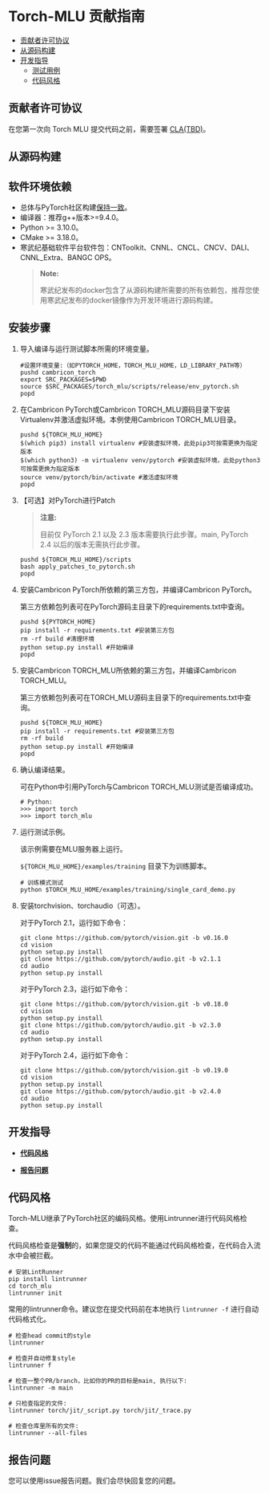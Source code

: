 # Torch-MLU 贡献指南
-   [贡献者许可协议](#贡献者许可协议.md)
-   [从源码构建](#从源码构建.md)
-   [开发指导](#开发指导.md)
    -   [测试用例](#测试用例.md)
    -   [代码风格](#代码风格.md)

<h2 id="贡献者许可协议.md">贡献者许可协议</h2>

在您第一次向 Torch MLU 提交代码之前，需要签署 [CLA(TBD)](https://www.cambricon.com)。

<h2 id="从源码构建.md">从源码构建</h2>

## 软件环境依赖

- 总体与PyTorch社区构建[保持一致](https://github.com/pytorch/pytorch?tab=readme-ov-file#from-source)。
- 编译器：推荐g++版本>=9.4.0。
- Python >= 3.10.0。
- CMake >= 3.18.0。
- 寒武纪基础软件平台软件包：CNToolkit、CNNL、CNCL、CNCV、DALI、CNNL_Extra、BANGC OPS。
  > **Note:**
  >
  > 寒武纪发布的docker包含了从源码构建所需要的所有依赖包，推荐您使用寒武纪发布的docker镜像作为开发环境进行源码构建。

## 安装步骤

1. 导入编译与运行测试脚本所需的环境变量。

   ```
   #设置环境变量:（如PYTORCH_HOME，TORCH_MLU_HOME，LD_LIBRARY_PATH等）
   pushd cambricon_torch
   export SRC_PACKAGES=$PWD
   source $SRC_PACKAGES/torch_mlu/scripts/release/env_pytorch.sh
   popd
   ```


2. 在Cambricon PyTorch或Cambricon TORCH_MLU源码目录下安装Virtualenv并激活虚拟环境。本例使用Cambricon TORCH_MLU目录。

   ```
   pushd ${TORCH_MLU_HOME}
   $(which pip3) install virtualenv #安装虚拟环境，此处pip3可按需更换为指定版本
   $(which python3) -m virtualenv venv/pytorch #安装虚拟环境，此处python3可按需更换为指定版本
   source venv/pytorch/bin/activate #激活虚拟环境
   popd
   ```


3. 【可选】对PyTorch进行Patch

    > **注意:**
    >
    > 目前仅 PyTorch 2.1 以及 2.3 版本需要执行此步骤。main, PyTorch 2.4 以后的版本无需执行此步骤。


   ```
   pushd ${TORCH_MLU_HOME}/scripts
   bash apply_patches_to_pytorch.sh
   popd
   ```


4. 安装Cambricon PyTorch所依赖的第三方包，并编译Cambricon PyTorch。

   第三方依赖包列表可在PyTorch源码主目录下的requirements.txt中查询。

   ```
   pushd ${PYTORCH_HOME}
   pip install -r requirements.txt #安装第三方包
   rm -rf build #清理环境
   python setup.py install #开始编译
   popd
   ```


5. 安装Cambricon TORCH_MLU所依赖的第三方包，并编译Cambricon TORCH_MLU。

   第三方依赖包列表可在TORCH_MLU源码主目录下的requirements.txt中查询。

   ```
   pushd ${TORCH_MLU_HOME}
   pip install -r requirements.txt #安装第三方包
   rm -rf build
   python setup.py install #开始编译
   popd
   ```


6. 确认编译结果。

   可在Python中引用PyTorch与Cambricon TORCH_MLU测试是否编译成功。

   ```
   # Python:
   >>> import torch
   >>> import torch_mlu
   ```

7. 运行测试示例。

   该示例需要在MLU服务器上运行。

   ``${TORCH_MLU_HOME}/examples/training`` 目录下为训练脚本。

   ```
   # 训练模式测试
   python $TORCH_MLU_HOME/examples/training/single_card_demo.py
   ```

10. 安装torchvision、torchaudio（可选）。

    对于PyTorch 2.1，运行如下命令：

    ```
    git clone https://github.com/pytorch/vision.git -b v0.16.0
    cd vision
    python setup.py install
    git clone https://github.com/pytorch/audio.git -b v2.1.1
    cd audio
    python setup.py install
    ```

    对于PyTorch 2.3，运行如下命令：

    ```
    git clone https://github.com/pytorch/vision.git -b v0.18.0
    cd vision
    python setup.py install
    git clone https://github.com/pytorch/audio.git -b v2.3.0
    cd audio
    python setup.py install
    ```

    对于PyTorch 2.4，运行如下命令：

    ```
    git clone https://github.com/pytorch/vision.git -b v0.19.0
    cd vision
    python setup.py install
    git clone https://github.com/pytorch/audio.git -b v2.4.0
    cd audio
    python setup.py install
    ```


<h2 id="开发指导.md">开发指导</h2>

-   **[代码风格](#代码风格.md)**

-   **[报告问题](#报告问题.md)**

<h2 id="代码风格.md">代码风格</h2>

Torch-MLU继承了PyTorch社区的编码风格。使用Lintrunner进行代码风格检查。

代码风格检查是**强制**的，如果您提交的代码不能通过代码风格检查，在代码合入流水中会被拦截。

```
# 安装LintRunner
pip install lintrunner
cd torch_mlu
lintrunner init
```

常用的lintrunner命令。建议您在提交代码前在本地执行 `lintrunner -f` 进行自动代码格式化。

```
# 检查head commit的style
lintrunner

# 检查并自动修复style
lintrunner f

# 检查一整个PR/branch，比如你的PR的目标是main, 执行以下:
lintrunner -m main

# 只检查指定的文件:
lintrunner torch/jit/_script.py torch/jit/_trace.py

# 检查仓库里所有的文件:
lintrunner --all-files
```

<h2 id="报告问题.md">报告问题</h2>

您可以使用issue报告问题。我们会尽快回复您的问题。

